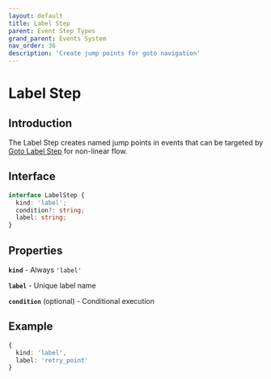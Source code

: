 ```yaml
---
layout: default
title: Label Step
parent: Event Step Types
grand_parent: Events System
nav_order: 36
description: 'Create jump points for goto navigation'
---
```


# Label Step

## Introduction

The Label Step creates named jump points in events that can be targeted by [Goto Label Step](gotolabel) for non-linear flow.

## Interface

```typescript
interface LabelStep {
  kind: 'label';
  condition?: string;
  label: string;
}
```

## Properties

**`kind`** - Always `'label'`

**`label`** - Unique label name

**`condition`** (optional) - Conditional execution

## Example

```typescript
{
  kind: 'label',
  label: 'retry_point'
}
```
